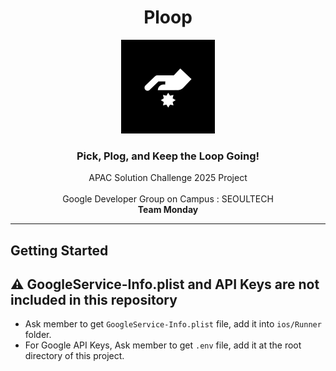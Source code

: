 <center>

# Ploop

<img src='assets/ploop-applogo.png' width=150px/>
</br>

### Pick, Plog, and Keep the Loop Going!

APAC Solution Challenge 2025 Project
</br> </br>
Google Developer Group on Campus : SEOULTECH
</br> **Team Monday**

</center>

<hr />

## Getting Started

## ⚠️ GoogleService-Info.plist and API Keys are not included in this repository

- Ask member to get `GoogleService-Info.plist` file, add it into `ios/Runner` folder.
- For Google API Keys, Ask member to get `.env` file, add it at the root directory of this project.
